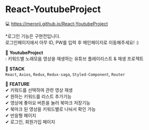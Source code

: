 # React-YoutubeProject

💻 https://merorii.github.io/React-YoutubeProject  

*로그인 기능은 구현전입니다.  
로그인페이지에서 아무 ID, PW를 입력 후 메인페이지로 이동해주세요! :)

🎈 **YoutubeProject**  
: 키워드별 노래모음 영상을 재생하는 유튜브 플레이리스트 & 재생 프로젝트

📝 **STACK**  
`React`, `Axios`, `Redux`, `Redux-saga`, `Styled-Component`, `Router`

🎈 **FEATURE**  
✔ 키워드를 선택하여 관련 영상 재생  
✔ 원하는 키워드를 리스트 추가기능  
✔ 영상에 좋아요 버튼을 눌러 북마크 저장기능  
✔ 북마크 된 영상을 키워드별로 나눠서 확인 가능  
✔ 반응형 페이지  
✔ 로그인, 회원가입 페이지  